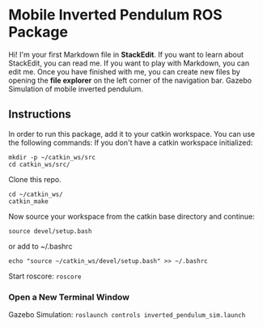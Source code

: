 # Mobile Inverted Pendulum ROS Package

Hi! I'm your first Markdown file in **StackEdit**. If you want to learn about StackEdit, you can read me. If you want to play with Markdown, you can edit me. Once you have finished with me, you can create new files by opening the **file explorer** on the left corner of the navigation bar.
Gazebo Simulation of mobile inverted pendulum.

## Instructions

In order to run this package, add it to your catkin workspace. You can use the following commands:
If you don't have a catkin workspace initialized:

```
mkdir -p ~/catkin_ws/src
cd catkin_ws/src/
```

Clone this repo.

```
cd ~/catkin_ws/
catkin_make
```

Now source your workspace from the catkin base directory and continue:

`source devel/setup.bash`

or add to ~/.bashrc

`echo "source ~/catkin_ws/devel/setup.bash" >> ~/.bashrc`

Start roscore: `roscore`

### Open a New Terminal Window

Gazebo Simulation: `roslaunch controls inverted_pendulum_sim.launch`

